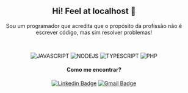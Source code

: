 <div align="center">
  
## Hi! Feel at localhost 👋

Sou um programador que acredita que o propósito da profissão não é escrever código, mas sim resolver problemas!

<br>
  
![JAVASCRIPT](https://img.shields.io/badge/-JAVASCRIPT-05122A?style=for-the-badge&logo=javascript)
![NODEJS](https://img.shields.io/badge/-NODEJS-05122A?style=for-the-badge&logo=node.js)
![TYPESCRIPT](https://img.shields.io/badge/-TYPESCRIPT-05122A?style=for-the-badge&logo=typescript)
![PHP](https://img.shields.io/badge/-PHP-05122A?style=for-the-badge&logo=php)


#### Como me encontrar?

[![Linkedin Badge](https://img.shields.io/badge/-Clayton%20Rios-0077B5?style=flat-square&logo=Linkedin&logoColor=white&link=https://www.linkedin.com/in/claytonrios)](https://www.linkedin.com/in/claytonrios)
[![Gmail Badge](https://img.shields.io/badge/-junioorrioos06@gmail.com-B23121?style=flat-square&logo=Gmail&logoColor=white&link=mailto:junioorrioos06@gmail.com)](mailto:junioorrioos06@gmail.com)

</div>
